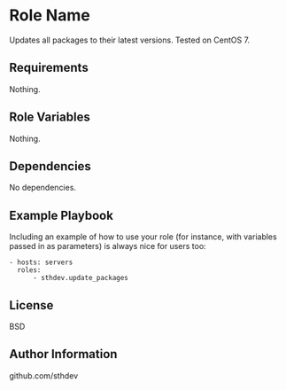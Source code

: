 Role Name
=========

Updates all packages to their latest versions. Tested on CentOS 7.

Requirements
------------

Nothing.

Role Variables
--------------

Nothing.

Dependencies
------------

No dependencies.

Example Playbook
----------------

Including an example of how to use your role (for instance, with variables passed in as parameters) is always nice for users too:

    - hosts: servers
      roles:
          - sthdev.update_packages

License
-------

BSD

Author Information
------------------

github.com/sthdev